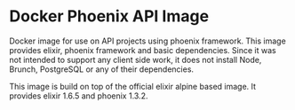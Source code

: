 # Docker Phoenix API Image

Docker image for use on API projects using phoenix framework. This image provides elixir,
phoenix framework and basic dependencies. Since it was not intended to support any
client side work, it does not install Node, Brunch, PostgreSQL or any of their dependencies.

This image is build on top of the official elixir alpine based image. It provides elixir
1.6.5 and phoenix 1.3.2.
